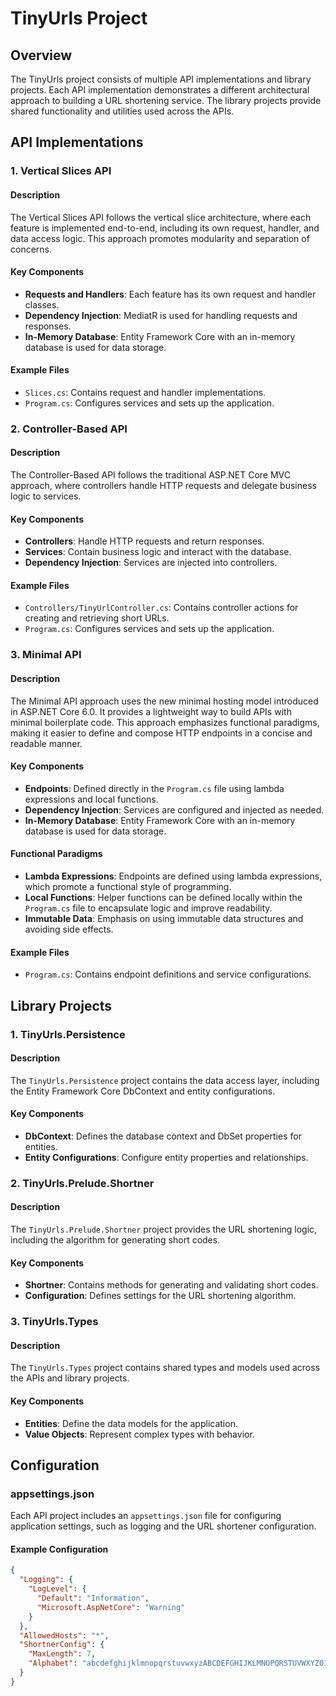 # TinyUrls Project

## Overview

The TinyUrls project consists of multiple API implementations and library projects. Each API implementation demonstrates a different architectural approach to building a URL shortening service. The library projects provide shared functionality and utilities used across the APIs.

## API Implementations

### 1. Vertical Slices API

#### Description

The Vertical Slices API follows the vertical slice architecture, where each feature is implemented end-to-end, including its own request, handler, and data access logic. This approach promotes modularity and separation of concerns.

#### Key Components

- **Requests and Handlers**: Each feature has its own request and handler classes.
- **Dependency Injection**: MediatR is used for handling requests and responses.
- **In-Memory Database**: Entity Framework Core with an in-memory database is used for data storage.

#### Example Files

- `Slices.cs`: Contains request and handler implementations.
- `Program.cs`: Configures services and sets up the application.

### 2. Controller-Based API

#### Description

The Controller-Based API follows the traditional ASP.NET Core MVC approach, where controllers handle HTTP requests and delegate business logic to services.

#### Key Components

- **Controllers**: Handle HTTP requests and return responses.
- **Services**: Contain business logic and interact with the database.
- **Dependency Injection**: Services are injected into controllers.

#### Example Files

- `Controllers/TinyUrlController.cs`: Contains controller actions for creating and retrieving short URLs.
- `Program.cs`: Configures services and sets up the application.

### 3. Minimal API

#### Description

The Minimal API approach uses the new minimal hosting model introduced in ASP.NET Core 6.0. It provides a lightweight way to build APIs with minimal boilerplate code. This approach emphasizes functional paradigms, making it easier to define and compose HTTP endpoints in a concise and readable manner.

#### Key Components

- **Endpoints**: Defined directly in the `Program.cs` file using lambda expressions and local functions.
- **Dependency Injection**: Services are configured and injected as needed.
- **In-Memory Database**: Entity Framework Core with an in-memory database is used for data storage.

#### Functional Paradigms

- **Lambda Expressions**: Endpoints are defined using lambda expressions, which promote a functional style of programming.
- **Local Functions**: Helper functions can be defined locally within the `Program.cs` file to encapsulate logic and improve readability.
- **Immutable Data**: Emphasis on using immutable data structures and avoiding side effects.

#### Example Files

- `Program.cs`: Contains endpoint definitions and service configurations.

## Library Projects

### 1. TinyUrls.Persistence

#### Description

The `TinyUrls.Persistence` project contains the data access layer, including the Entity Framework Core DbContext and entity configurations.

#### Key Components

- **DbContext**: Defines the database context and DbSet properties for entities.
- **Entity Configurations**: Configure entity properties and relationships.

### 2. TinyUrls.Prelude.Shortner

#### Description

The `TinyUrls.Prelude.Shortner` project provides the URL shortening logic, including the algorithm for generating short codes.

#### Key Components

- **Shortner**: Contains methods for generating and validating short codes.
- **Configuration**: Defines settings for the URL shortening algorithm.

### 3. TinyUrls.Types

#### Description

The `TinyUrls.Types` project contains shared types and models used across the APIs and library projects.

#### Key Components

- **Entities**: Define the data models for the application.
- **Value Objects**: Represent complex types with behavior.

## Configuration

### appsettings.json

Each API project includes an `appsettings.json` file for configuring application settings, such as logging and the URL shortener configuration.

#### Example Configuration

```json
{
  "Logging": {
    "LogLevel": {
      "Default": "Information",
      "Microsoft.AspNetCore": "Warning"
    }
  },
  "AllowedHosts": "*",
  "ShortnerConfig": {
    "MaxLength": 7,
    "Alphabet": "abcdefghijklmnopqrstuvwxyzABCDEFGHIJKLMNOPQRSTUVWXYZ0123456789"
  }
}